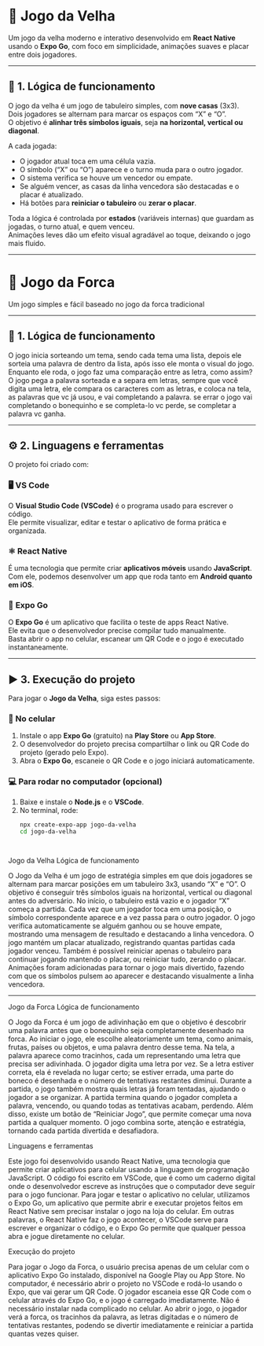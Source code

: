 # 🧠 Jogo da Velha

Um jogo da velha moderno e interativo desenvolvido em **React Native** usando o **Expo Go**, com foco em simplicidade, animações suaves e placar entre dois jogadores.

---

## 🧩 1. Lógica de funcionamento

O jogo da velha é um jogo de tabuleiro simples, com **nove casas** (3x3).  
Dois jogadores se alternam para marcar os espaços com “X” e “O”.  
O objetivo é **alinhar três símbolos iguais**, seja **na horizontal, vertical ou diagonal**.

A cada jogada:
- O jogador atual toca em uma célula vazia.
- O símbolo (“X” ou “O”) aparece e o turno muda para o outro jogador.
- O sistema verifica se houve um vencedor ou empate.
- Se alguém vencer, as casas da linha vencedora são destacadas e o placar é atualizado.
- Há botões para **reiniciar o tabuleiro** ou **zerar o placar**.

Toda a lógica é controlada por **estados** (variáveis internas) que guardam as jogadas, o turno atual, e quem venceu.  
Animações leves dão um efeito visual agradável ao toque, deixando o jogo mais fluido.

---

# 🧠 Jogo da Forca
Um jogo simples e fácil baseado no jogo da forca tradicional

---

## 🧩 1. Lógica de funcionamento

O jogo inicia sorteando um tema, sendo cada tema uma lista, depois ele sorteia uma palavra de dentro da lista, após isso ele monta o visual do jogo.
Enquanto ele roda, o jogo faz uma comparação entre as letra, como assim? O jogo pega a palavra sorteada e a separa em letras, 
sempre que você digita uma letra, ele compara os caracteres com as letras, e coloca na tela, as palavras que vc já usou, e vai completando a palavra.
se errar o jogo vai completando o bonequinho e se completa-lo vc perde, se completar a palavra vc ganha.

---

## ⚙️ 2. Linguagens e ferramentas

O projeto foi criado com:

### 🖥️ **VS Code**
O **Visual Studio Code (VSCode)** é o programa usado para escrever o código.  
Ele permite visualizar, editar e testar o aplicativo de forma prática e organizada.

### ⚛️ **React Native**
É uma tecnologia que permite criar **aplicativos móveis** usando **JavaScript**.  
Com ele, podemos desenvolver um app que roda tanto em **Android quanto em iOS**.

### 🚀 **Expo Go**
O **Expo Go** é um aplicativo que facilita o teste de apps React Native.  
Ele evita que o desenvolvedor precise compilar tudo manualmente.  
Basta abrir o app no celular, escanear um QR Code e o jogo é executado instantaneamente.

---

## ▶️ 3. Execução do projeto

Para jogar o **Jogo da Velha**, siga estes passos:

### 📱 No celular
1. Instale o app **Expo Go** (gratuito) na **Play Store** ou **App Store**.  
2. O desenvolvedor do projeto precisa compartilhar o link ou QR Code do projeto (gerado pelo Expo).  
3. Abra o **Expo Go**, escaneie o QR Code e o jogo iniciará automaticamente.  

### 💻 Para rodar no computador (opcional)
1. Baixe e instale o **Node.js** e o **VSCode**.  
2. No terminal, rode:
   ```bash
   npx create-expo-app jogo-da-velha
   cd jogo-da-velha




Jogo da Velha 
Lógica de funcionamento

O Jogo da Velha é um jogo de estratégia simples em que dois jogadores se alternam para marcar posições em um tabuleiro 3x3, usando “X” e “O”. O objetivo é conseguir três símbolos iguais na horizontal, vertical ou diagonal antes do adversário.
No início, o tabuleiro está vazio e o jogador “X” começa a partida. Cada vez que um jogador toca em uma posição, o símbolo correspondente aparece e a vez passa para o outro jogador. O jogo verifica automaticamente se alguém ganhou ou se houve empate, mostrando uma mensagem de resultado e destacando a linha vencedora.
O jogo mantém um placar atualizado, registrando quantas partidas cada jogador venceu. Também é possível reiniciar apenas o tabuleiro para continuar jogando mantendo o placar, ou reiniciar tudo, zerando o placar. Animações foram adicionadas para tornar o jogo mais divertido, fazendo com que os símbolos pulsem ao aparecer e destacando visualmente a linha vencedora.





----------------------------------------------------------------------------------------------------------------------------------------------------------------------------------------------------------------------------------------------------------------------------------------------







Jogo da Forca 
Lógica de funcionamento

O Jogo da Forca é um jogo de adivinhação em que o objetivo é descobrir uma palavra antes que o bonequinho seja completamente desenhado na forca. Ao iniciar o jogo, ele escolhe aleatoriamente um tema, como animais, frutas, países ou objetos,
e uma palavra dentro desse tema. Na tela, a palavra aparece como tracinhos, cada um representando uma letra que precisa ser adivinhada. O jogador digita uma letra por vez. Se a letra estiver correta, ela é revelada no lugar certo;
se estiver errada, uma parte do boneco é desenhada e o número de tentativas restantes diminui. Durante a partida, o jogo também mostra quais letras já foram tentadas, ajudando o jogador a se organizar.
A partida termina quando o jogador completa a palavra, vencendo, ou quando todas as tentativas acabam, perdendo. Além disso, existe um botão de “Reiniciar Jogo”, que permite começar uma nova partida a qualquer momento.
O jogo combina sorte, atenção e estratégia, tornando cada partida divertida e desafiadora.

Linguagens e ferramentas

Este jogo foi desenvolvido usando React Native, uma tecnologia que permite criar aplicativos para celular usando a linguagem de programação JavaScript. O código foi escrito em VSCode, que é como um caderno digital onde o desenvolvedor escreve as
instruções que o computador deve seguir para o jogo funcionar. Para jogar e testar o aplicativo no celular, utilizamos o Expo Go, um aplicativo que permite abrir e executar projetos feitos em React Native sem precisar instalar o jogo na loja do celular. 
Em outras palavras, o React Native faz o jogo acontecer, o VSCode serve para escrever e organizar o código, e o Expo Go permite que qualquer pessoa abra e jogue diretamente no celular.

Execução do projeto

Para jogar o Jogo da Forca, o usuário precisa apenas de um celular com o aplicativo Expo Go instalado, disponível na Google Play ou App Store. 
No computador, é necessário abrir o projeto no VSCode e rodá-lo usando o Expo, que vai gerar um QR Code. O jogador escaneia esse QR Code com o celular através do Expo Go, e o jogo é carregado imediatamente. 
Não é necessário instalar nada complicado no celular. Ao abrir o jogo, o jogador verá a forca, os tracinhos da palavra, as letras digitadas e o número de tentativas restantes, podendo se divertir imediatamente e reiniciar a partida quantas vezes quiser.
